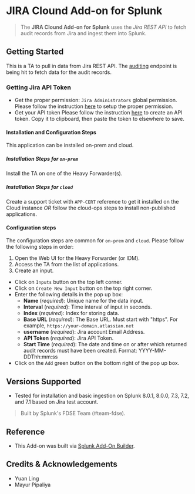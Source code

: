 # JIRA Clound Add-on for Splunk

> The **JIRA Clound Add-on for Splunk** uses the _Jira REST API_ to fetch audit records from Jira and ingest them into Splunk.

## Getting Started
This is a TA to pull in data from Jira REST API. 
The [auditing](https://developer.atlassian.com/cloud/jira/platform/rest/v3/#api-group-Audit-records) endpoint is being hit to fetch data for the audit records. 

### Getting Jira API Token
- Get the proper permission: `Jira Administrators` global permission.
Please follow the instruction [here](https://confluence.atlassian.com/adminjiracloud/managing-global-permissions-776636359.html) to setup the proper permission.
- Get your API token
Please follow the instruction [here](https://confluence.atlassian.com/cloud/api-tokens-938839638.html) to create an API token. Copy it to clipboard, then paste the token to elsewhere to save.

#### Installation and Configuration Steps
This application can be installed on-prem and cloud. 

##### Installation Steps for `on-prem`
Install the TA on one of the Heavy Forwarder(s).

##### Installation Steps for `cloud`
Create a support ticket with `APP-CERT` reference to get it installed on the Cloud instance *OR* follow the cloud-ops steps to install non-published applications.

#### Configuration steps
The configuration steps are common for `on-prem` and `cloud`. Please follow the following steps in order:
1. Open the Web UI for the Heavy Forwarder (or IDM).
2. Access the TA from the list of applications.
3. Create an input.
- Click on `Inputs` button on the top left corner.
- Click on `Create New Input` button on the top right corner.
- Enter the following details in the pop up box:
    - **Name** (_required_): Unique name for the data input.
    - **Interval** (_required_): Time interval of input in seconds. 
    - **Index** (_required_): Index for storing data.
    - **Base URL** (_required_): The Base URL. Must start with "https". For example, `https://your-domain.atlassian.net`
    - **username** (_required_): Jira account Email Address.
    - **API Token** (_required_): Jira API Token.
    - **Start Time** (_required_): The date and time on or after which returned audit records must have been created. Format: YYYY-MM-DDThh:mm:ss
- Click on the `Add` green button on the bottom right of the pop up box.

## Versions Supported

  - Tested for installation and basic ingestion on Splunk 8.0.1, 8.0.0, 7.3, 7.2, and 7.1 based on Jira test account.


> Built by Splunk's FDSE Team (#team-fdse).

## Reference 
- This Add-on was built via [Splunk Add-On Builder](https://docs.splunk.com/Documentation/AddonBuilder/3.0.1/UserGuide/Thirdpartysoftwarecredits).

## Credits & Acknowledgements
* Yuan Ling
* Mayur Pipaliya